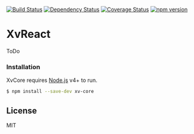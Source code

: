 [![Build Status](https://travis-ci.org/XVEngine/xv-react.svg?branch=master)](https://travis-ci.org/XVEngine/xv-react) [![Dependency Status](https://david-dm.org/XVEngine/xv-react.svg)](https://david-dm.org/XVEngine/xv-react) [![Coverage Status](https://coveralls.io/repos/github/XVEngine/xv-react/badge.svg?branch=master)](https://coveralls.io/github/XVEngine/xv-react?branch=master) [![npm version](https://img.shields.io/npm/v/xv-core.svg?style=flat)](https://www.npmjs.com/package/xv-core) 


# XvReact

ToDo


### Installation

XvCore requires [Node.js](https://nodejs.org/) v4+ to run.

```sh
$ npm install --save-dev xv-core
```

License
----

MIT
